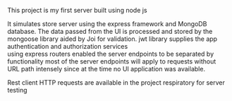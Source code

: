 This project is my first server built using node js

It simulates store server using the express framework and MongoDB database.
The data passed from the UI is processed and stored by the mongoose library aided by Joi for validation.
jwt library supplies the app authentication and authorization services  
using express routers enabled the server endpoints to be separated by functionality
most of the server endpoints will apply to requests without URL path intensely since at the time no UI application was available.

Rest client HTTP requests are available in the project respiratory for server testing
